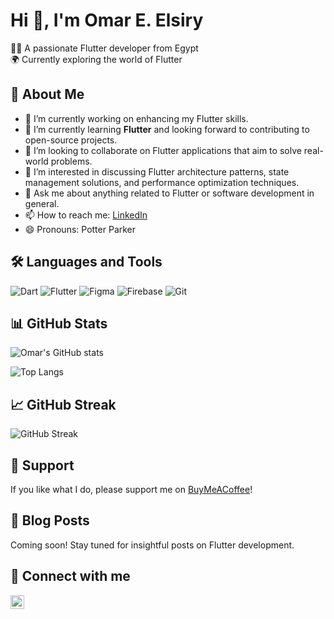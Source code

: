 # Hi 👋, I'm Omar E. Elsiry

👨‍💻 A passionate Flutter developer from Egypt  
🌍 Currently exploring the world of Flutter  

## 🚀 About Me

- 🔭 I’m currently working on enhancing my Flutter skills.
- 🌱 I’m currently learning **Flutter** and looking forward to contributing to open-source projects.
- 👯 I’m looking to collaborate on Flutter applications that aim to solve real-world problems.
- 🤔 I’m interested in discussing Flutter architecture patterns, state management solutions, and performance optimization techniques.
- 💬 Ask me about anything related to Flutter or software development in general.
- 📫 How to reach me: [LinkedIn](https://www.linkedin.com/in/omarelsiry/)
- 😄 Pronouns: Potter Parker

## 🛠️ Languages and Tools

![Dart](https://img.shields.io/badge/Dart-%2300176B.svg?style=for-the-badge&logo=dart&logoColor=white)
![Flutter](https://img.shields.io/badge/Flutter-%2302569B.svg?style=for-the-badge&logo=Flutter&logoColor=white)
![Figma](https://img.shields.io/badge/Figma-%23F24E1E.svg?style=for-the-badge&logo=figma&logoColor=white)
![Firebase](https://img.shields.io/badge/Firebase-%233399CC.svg?style=for-the-badge&logo=firebase&logoColor=white)
![Git](https://img.shields.io/badge/Git-%23142529.svg?style=for-the-badge&logo=git&logoColor=white)

## 📊 GitHub Stats

![Omar's GitHub stats](https://github-readme-stats.vercel.app/api?username=omarelsiry&show_icons=true&theme=tokyonight)

![Top Langs](https://github-readme-stats.vercel.app/api/top-langs/?username=omarelsiry&layout=compact&theme=tokyonight)

## 📈 GitHub Streak

![GitHub Streak](https://github-readme-streak-stats.herokuapp.com/?user=omarelsiry&theme=tokyonight)

## 📧 Support

If you like what I do, please support me on [BuyMeACoffee](https://www.buymeacoffee.com/omarelsiryh)!

## 📝 Blog Posts

Coming soon! Stay tuned for insightful posts on Flutter development.

## 📣 Connect with me

[<img align="left" alt="LinkedIn" width="22px" src="https://cdn.jsdelivr.net/npm/simple-icons@v3/icons/linkedin.svg" color="#0e76a8" />](https://www.linkedin.com/in/omarelsiry/)
